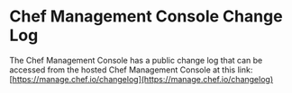 # Chef Management Console Change Log

The Chef Management Console has a public change log that can be accessed from the hosted Chef Management Console at this link: [https://manage.chef.io/changelog](https://manage.chef.io/changelog)

